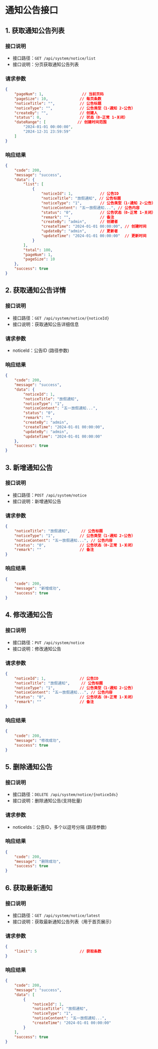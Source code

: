 # 通知公告接口

## 1. 获取通知公告列表

### 接口说明
- 接口路径：`GET /api/system/notice/list`
- 接口说明：分页获取通知公告列表

### 请求参数
```json
{
    "pageNum": 1,                 // 当前页码
    "pageSize": 10,              // 每页条数
    "noticeTitle": "",           // 公告标题
    "noticeType": "",            // 公告类型（1-通知 2-公告）
    "createBy": "",              // 创建人
    "status": 0,                 // 状态（0-正常 1-关闭）
    "dateRange": [              // 创建时间范围
        "2024-01-01 00:00:00",
        "2024-12-31 23:59:59"
    ]
}
```

### 响应结果
```json
{
    "code": 200,
    "message": "success",
    "data": {
        "list": [
            {
                "noticeId": 1,            // 公告ID
                "noticeTitle": "放假通知", // 公告标题
                "noticeType": "1",        // 公告类型（1-通知 2-公告）
                "noticeContent": "五一放假通知...", // 公告内容
                "status": "0",            // 公告状态（0-正常 1-关闭）
                "remark": "",             // 备注
                "createBy": "admin",      // 创建者
                "createTime": "2024-01-01 00:00:00", // 创建时间
                "updateBy": "admin",      // 更新者
                "updateTime": "2024-01-01 00:00:00"  // 更新时间
            }
        ],
        "total": 100,
        "pageNum": 1,
        "pageSize": 10
    },
    "success": true
}
```

## 2. 获取通知公告详情

### 接口说明
- 接口路径：`GET /api/system/notice/{noticeId}`
- 接口说明：获取通知公告详细信息

### 请求参数
- noticeId：公告ID (路径参数)

### 响应结果
```json
{
    "code": 200,
    "message": "success",
    "data": {
        "noticeId": 1,
        "noticeTitle": "放假通知",
        "noticeType": "1",
        "noticeContent": "五一放假通知...",
        "status": "0",
        "remark": "",
        "createBy": "admin",
        "createTime": "2024-01-01 00:00:00",
        "updateBy": "admin",
        "updateTime": "2024-01-01 00:00:00"
    },
    "success": true
}
```

## 3. 新增通知公告

### 接口说明
- 接口路径：`POST /api/system/notice`
- 接口说明：新增通知公告

### 请求参数
```json
{
    "noticeTitle": "放假通知",     // 公告标题
    "noticeType": "1",           // 公告类型（1-通知 2-公告）
    "noticeContent": "五一放假通知...", // 公告内容
    "status": "0",               // 公告状态（0-正常 1-关闭）
    "remark": ""                 // 备注
}
```

### 响应结果
```json
{
    "code": 200,
    "message": "新增成功",
    "success": true
}
```

## 4. 修改通知公告

### 接口说明
- 接口路径：`PUT /api/system/notice`
- 接口说明：修改通知公告

### 请求参数
```json
{
    "noticeId": 1,               // 公告ID
    "noticeTitle": "放假通知",     // 公告标题
    "noticeType": "1",           // 公告类型（1-通知 2-公告）
    "noticeContent": "五一放假通知...", // 公告内容
    "status": "0",               // 公告状态（0-正常 1-关闭）
    "remark": ""                 // 备注
}
```

### 响应结果
```json
{
    "code": 200,
    "message": "修改成功",
    "success": true
}
```

## 5. 删除通知公告

### 接口说明
- 接口路径：`DELETE /api/system/notice/{noticeIds}`
- 接口说明：删除通知公告(支持批量)

### 请求参数
- noticeIds：公告ID，多个以逗号分隔 (路径参数)

### 响应结果
```json
{
    "code": 200,
    "message": "删除成功",
    "success": true
}
```

## 6. 获取最新通知

### 接口说明
- 接口路径：`GET /api/system/notice/latest`
- 接口说明：获取最新通知公告列表（用于首页展示）

### 请求参数
```json
{
    "limit": 5                   // 获取条数
}
```

### 响应结果
```json
{
    "code": 200,
    "message": "success",
    "data": [
        {
            "noticeId": 1,
            "noticeTitle": "放假通知",
            "noticeType": "1",
            "noticeContent": "五一放假通知...",
            "createTime": "2024-01-01 00:00:00"
        }
    ],
    "success": true
}
``` 